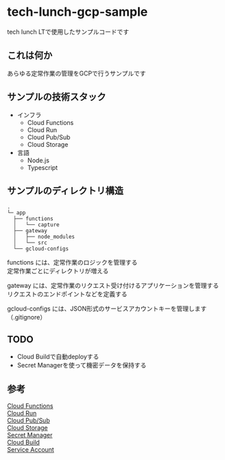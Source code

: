 # tech-lunch-gcp-sample
tech lunch LTで使用したサンプルコードです  

## これは何か
あらゆる定常作業の管理をGCPで行うサンプルです  

## サンプルの技術スタック
- インフラ
  - Cloud Functions
  - Cloud Run
  - Cloud Pub/Sub
  - Cloud Storage
- 言語
  - Node.js
  - Typescript

## サンプルのディレクトリ構造

```
.
└─ app
  ├── functions
  │   └── capture
  ├── gateway
  │   ├── node_modules
  │   └── src
  └── gcloud-configs
```

functions には、定常作業のロジックを管理する  
定常作業ごとにディレクトリが増える  

gateway には、定常作業のリクエスト受け付けるアプリケーションを管理する  
リクエストのエンドポイントなどを定義する  

gcloud-configs には、JSON形式のサービスアカウントキーを管理します（.gitignore）  

## TODO
- Cloud Buildで自動deployする
- Secret Managerを使って機密データを保持する

## 参考
[Cloud Functions](https://cloud.google.com/functions?hl=ja)  
[Cloud Run](https://cloud.google.com/run?hl=ja)  
[Cloud Pub/Sub](https://cloud.google.com/pubsub?hl=ja)  
[Cloud Storage](https://cloud.google.com/storage?hl=ja)  
[Secret Manager](https://cloud.google.com/secret-manager?hl=ja)  
[Cloud Build](https://cloud.google.com/cloud-build?hl=ja)  
[Service Account](https://cloud.google.com/iam/docs/service-accounts?hl=ja)  
